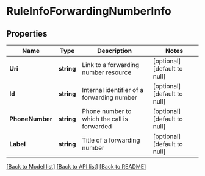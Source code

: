 # RuleInfoForwardingNumberInfo

## Properties
Name | Type | Description | Notes
------------ | ------------- | ------------- | -------------
**Uri** | **string** | Link to a forwarding number resource | [optional] [default to null]
**Id** | **string** | Internal identifier of a forwarding number | [optional] [default to null]
**PhoneNumber** | **string** | Phone number to which the call is forwarded | [optional] [default to null]
**Label** | **string** | Title of a forwarding number | [optional] [default to null]

[[Back to Model list]](../README.md#documentation-for-models) [[Back to API list]](../README.md#documentation-for-api-endpoints) [[Back to README]](../README.md)


